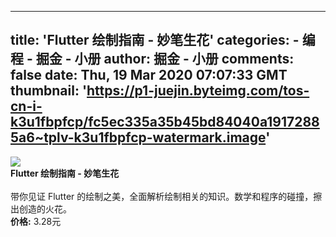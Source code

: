 
---
title: 'Flutter 绘制指南 - 妙笔生花'
categories: 
    - 编程
    - 掘金 - 小册
author: 掘金 - 小册
comments: false
date: Thu, 19 Mar 2020 07:07:33 GMT
thumbnail: 'https://p1-juejin.byteimg.com/tos-cn-i-k3u1fbpfcp/fc5ec335a35b45bd84040a19172885a6~tplv-k3u1fbpfcp-watermark.image'
---

<div>   
<img src="https://p1-juejin.byteimg.com/tos-cn-i-k3u1fbpfcp/fc5ec335a35b45bd84040a19172885a6~tplv-k3u1fbpfcp-watermark.image" referrerpolicy="no-referrer"><br>
            <strong>Flutter 绘制指南 - 妙笔生花 </strong><br><br>
            带你见证 Flutter 的绘制之美，全面解析绘制相关的知识。数学和程序的碰撞，擦出创造的火花。<br>
            <strong>价格:</strong> 3.28元
          
</div>
            